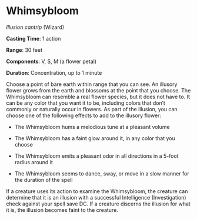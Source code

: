 # Whimsybloom
*Illusion cantrip* (Wizard)

**Casting Time**: 1 action

**Range**: 30 feet

**Components**: V, S, M (a flower petal)

**Duration**: Concentration, up to 1 minute

Choose a point of bare earth within range that you can see. An illusory flower grows from the earth and blossoms at the point that you choose. The Whimsybloom can resemble a real flower species, but it does not have to. It can be any color that you want it to be, including colors that don’t commonly or naturally occur in flowers. As part of the illusion, you can choose one of the following effects to add to the illusory flower:

* The Whimsybloom hums a melodious tune at a pleasant volume

* The Whimsybloom has a faint glow around it, in any color that you choose

* The Whimsybloom emits a pleasant odor in all directions in a 5-foot radius around it

* The Whimsybloom seems to dance, sway, or move in a slow manner for the duration of the spell 

If a creature uses its action to examine the Whimsybloom, the creature can determine that it is an illusion with a successful Intelligence (Investigation) check against your spell save DC. If a creature discerns the illusion for what it is, the illusion becomes faint to the creature.
